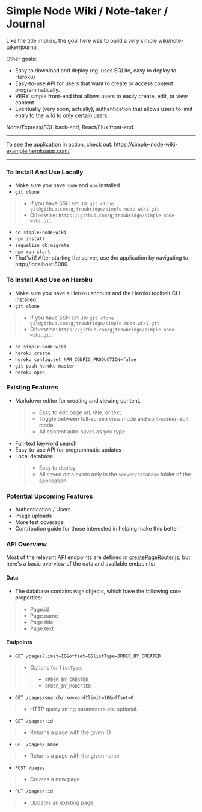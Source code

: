 # Simple Node Wiki / Note-taker / Journal

Like the title implies, the goal here was to build a very simple wiki/note-taker/journal.

Other goals:

* Easy to download and deploy (eg. uses SQLite, easy to deploy to Heroku)
* Easy-to-use API for users that want to create or access content programmatically.
* VERY simple front-end that allows users to easily create, edit, or view content
* Eventually (very soon, actually), authentication that allows users to limit entry to the wiki to only certain users.

Node/Express/SQL back-end, React/Flux front-end.
***
To see the application in action, check out: https://simple-node-wiki-example.herokuapp.com/
***

### To Install And Use Locally

* Make sure you have `node` and `npm` installed
* `git clone`
>* If you have SSH set up: `git clone git@github.com:gjtrowbridge/simple-node-wiki.git`
>* Otherwise: `https://github.com/gjtrowbridge/simple-node-wiki.git`
* `cd simple-node-wiki`
* `npm install`
* `sequelize db:migrate`
* `npm run start`
* That's it!  After starting the server, use the application by navigating to http://localhost:8080

### To Install And Use on Heroku

* Make sure you have a Heroku account and the Heroku toolbelt CLI installed.
* `git clone`
>* If you have SSH set up: `git clone git@github.com:gjtrowbridge/simple-node-wiki.git`
>* Otherwise: `https://github.com/gjtrowbridge/simple-node-wiki.git`
* `cd simple-node-wiki`
* `heroku create`
* `heroku config:set NPM_CONFIG_PRODUCTION=false`
* `git push heroku master`
* `heroku open`

### Existing Features

* Markdown editor for creating and viewing content.
  >* Easy to edit page url, title, or text.
  >* Toggle between full-screen view mode and split-screen edit mode.
  >* All content auto-saves as you type.
* Full-text keyword search
* Easy-to-use API for programmatic updates
* Local database
  >* Easy to deploy
  >* All saved data exists only in the `server/database` folder of the application

### Potential Upcoming Features

* Authentication / Users
* Image uploads
* More test coverage
* Contribution guide for those interested in helping make this better.

### API Overview

Most of the relevant API endpoints are defined in [createPageRouter.js](https://github.com/gjtrowbridge/simple-node-wiki/blob/master/server/api/createPageRouter.js), but here's a basic overview of the data and available endpoints:

#### Data

* The database contains `Page` objects, which have the following core properties:
>* Page.id
>* Page.name
>* Page.title
>* Page.text

#### Endpoints
* `GET /pages?limit=10&offset=0&listType=ORDER_BY_CREATED`
>* Options for `listType`:
>>* `ORDER_BY_CREATED`
>>* `ORDER_BY_MODIFIED`
* `GET /pages/search/:keyword?limit=10&offset=0`
>* HTTP query string parameters are optional.
* `GET /pages/:id`
>* Returns a page with the given ID
* `GET /pages/:name`
>* Returns a page with the given name
* `POST /pages`
>* Creates a new page
* `PUT /pages/:id`
>* Updates an existing page
